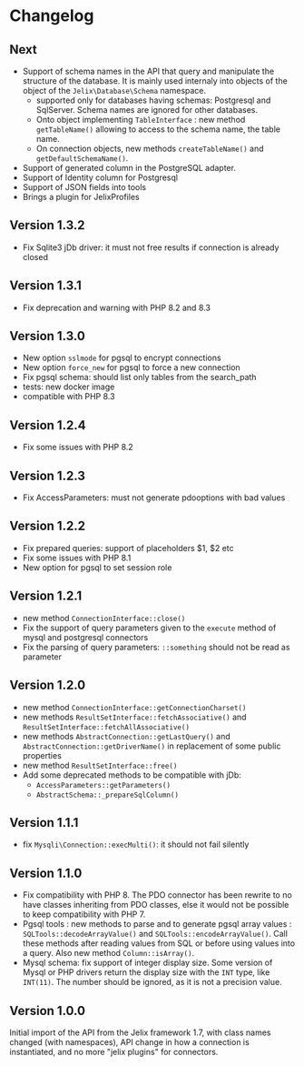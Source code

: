 Changelog
=========

Next
-----

- Support of schema names in the API that query and manipulate the structure of the database. It is mainly used 
  internaly into objects of the object of the `Jelix\Database\Schema` namespace.
  - supported only for databases having schemas: Postgresql and SqlServer. Schema names are ignored for other databases.  
  - Onto object implementing `TableInterface` : new method `getTableName()` allowing to access to the schema name, the table name.
  - On connection objects, new methods `createTableName()` and `getDefaultSchemaName()`.
- Support of generated column in the PostgreSQL adapter. 
- Support of Identity column for Postgresql
- Support of JSON fields into tools
- Brings a plugin for JelixProfiles

Version 1.3.2
-------------

- Fix Sqlite3 jDb driver: it must not free results if connection is already closed


Version 1.3.1
-------------

- Fix deprecation and warning with PHP 8.2 and 8.3

Version 1.3.0
--------------

- New option `sslmode` for pgsql to encrypt connections
- New option `force_new` for pgsql to force a new connection
- Fix pgsql schema: should list only tables from the search_path
- tests: new docker image
- compatible with PHP 8.3

Version 1.2.4
-------------

* Fix some issues with PHP 8.2

Version 1.2.3
-------------

- Fix AccessParameters: must not generate pdooptions with bad values

Version 1.2.2
-------------

- Fix prepared queries: support of placeholders $1, $2 etc
- Fix some issues with PHP 8.1
- New option for pgsql to set session role

Version 1.2.1
--------------

- new method `ConnectionInterface::close()`
- Fix the support of query parameters given to the `execute` method of mysql and postgresql connectors
- Fix the parsing of query parameters: `::something` should not be read as parameter

Version 1.2.0
--------------

- new method `ConnectionInterface::getConnectionCharset()`
- new methods `ResultSetInterface::fetchAssociative()` and `ResultSetInterface::fetchAllAssociative()`
- new methods `AbstractConnection::getLastQuery()` and `AbstractConnection::getDriverName()` in replacement of some public properties
- new method `ResultSetInterface::free()`
- Add some deprecated methods to be compatible with jDb:
  - `AccessParameters::getParameters()`
  - `AbstractSchema::_prepareSqlColumn()`

Version 1.1.1
-------------

- fix `Mysqli\Connection::execMulti()`: it should not fail silently

Version 1.1.0
-------------

- Fix compatibility with PHP 8. The PDO connector has been rewrite to no
  have classes inheriting from PDO classes, else it would not be possible to
  keep compatibility with PHP 7.
- Pgsql tools : new methods to parse and to generate pgsql array values :
  `SQLTools::decodeArrayValue()` and `SQLTools::encodeArrayValue()`. Call these
  methods after reading values from SQL or before using values into a query. 
  Also new method `Column::isArray()`.
- Mysql schema: fix support of integer display size.
  Some version of Mysql or PHP drivers return the display size
  with the `INT` type, like `INT(11)`. The number should be ignored,
  as it is not a precision value.

Version 1.0.0
-------------

Initial import of the API from the Jelix framework 1.7, with class names changed
(with namespaces), API change in how a connection is instantiated, and no more 
"jelix plugins" for connectors.
